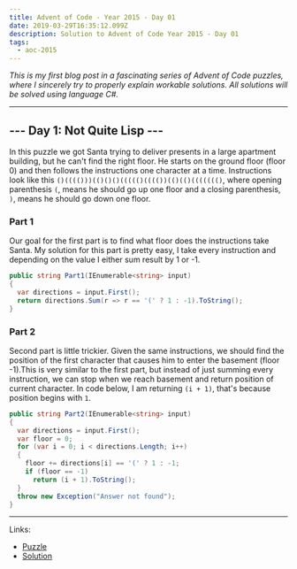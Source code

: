 ```yaml
---
title: Advent of Code - Year 2015 - Day 01
date: 2019-03-29T16:35:12.099Z
description: Solution to Advent of Code Year 2015 - Day 01
tags:
  - aoc-2015
---
```

_This is my first blog post in a fascinating series of Advent of Code puzzles, where I sincerely try to properly explain workable solutions. All solutions will be solved using language C#._

---

## --- Day 1: Not Quite Lisp ---

In this puzzle we got Santa trying to deliver presents in a large apartment building, but he can't find the right floor. He starts on the ground floor (floor 0) and then follows the instructions one character at a time. Instructions look like this `()(((()))(()()()((((()(((())(()(()((((((()`, where opening parenthesis `(`, means he should go up one floor and a closing parenthesis, `)`, means he should go down one floor.

### Part 1

Our goal for the first part is to find what floor does the instructions take Santa. My solution for this part is pretty easy, I take every instruction and depending on the value I either sum result by 1 or -1.

```csharp
public string Part1(IEnumerable<string> input)
{
  var directions = input.First();
  return directions.Sum(r => r == '(' ? 1 : -1).ToString();
}
```

### Part 2

Second part is little trickier. Given the same instructions, we should find the position of the first character that causes him to enter the basement (floor -1).This is very similar to the first part, but instead of just summing every instruction, we can stop when we reach basement and return position of current character. In code below, I am returning `(i + 1)`, that's because position begins with `1`.

```csharp
public string Part2(IEnumerable<string> input)
{
  var directions = input.First();
  var floor = 0;
  for (var i = 0; i < directions.Length; i++)
  {
    floor += directions[i] == '(' ? 1 : -1;
    if (floor == -1)
      return (i + 1).ToString();
  }
  throw new Exception("Answer not found");
}
```

---
Links:
* [Puzzle](https://adventofcode.com/2015/day/1)
* [Solution](https://github.com/PDmatrix/advent-of-code/tree/master/CSharp/Solutions/2015/1)
